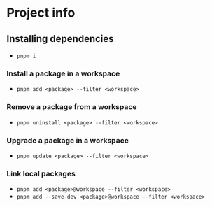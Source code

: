 # Project info

## Installing dependencies

- `pnpm i`

### Install a package in a workspace

- `pnpm add <package> --filter <workspace>`

### Remove a package from a workspace

- `pnpm uninstall <package> --filter <workspace>`

### Upgrade a package in a workspace

- `pnpm update <package> --filter <workspace>`

### Link local packages

- `pnpm add <package>@workspace --filter <workspace>`
- `pnpm add --save-dev <package>@workspace --filter <workspace>`
